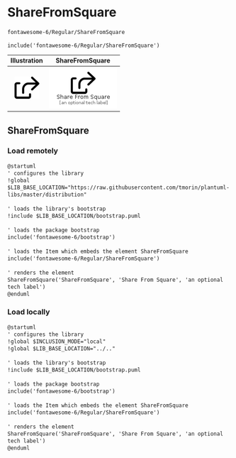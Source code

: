 # ShareFromSquare


```text
fontawesome-6/Regular/ShareFromSquare
```

```text
include('fontawesome-6/Regular/ShareFromSquare')
```



| Illustration | ShareFromSquare |
| :---: | :---: |
| ![illustration for Illustration](../../fontawesome-6/Regular/ShareFromSquare.png) | ![illustration for ShareFromSquare](../../fontawesome-6/Regular/ShareFromSquare.Local.png) |




## ShareFromSquare

### Load remotely
```plantuml
@startuml
' configures the library
!global $LIB_BASE_LOCATION="https://raw.githubusercontent.com/tmorin/plantuml-libs/master/distribution"

' loads the library's bootstrap
!include $LIB_BASE_LOCATION/bootstrap.puml

' loads the package bootstrap
include('fontawesome-6/bootstrap')

' loads the Item which embeds the element ShareFromSquare
include('fontawesome-6/Regular/ShareFromSquare')

' renders the element
ShareFromSquare('ShareFromSquare', 'Share From Square', 'an optional tech label')
@enduml
```

### Load locally
```plantuml
@startuml
' configures the library
!global $INCLUSION_MODE="local"
!global $LIB_BASE_LOCATION="../.."

' loads the library's bootstrap
!include $LIB_BASE_LOCATION/bootstrap.puml

' loads the package bootstrap
include('fontawesome-6/bootstrap')

' loads the Item which embeds the element ShareFromSquare
include('fontawesome-6/Regular/ShareFromSquare')

' renders the element
ShareFromSquare('ShareFromSquare', 'Share From Square', 'an optional tech label')
@enduml
```

